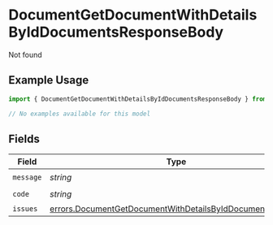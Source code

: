 # DocumentGetDocumentWithDetailsByIdDocumentsResponseBody

Not found

## Example Usage

```typescript
import { DocumentGetDocumentWithDetailsByIdDocumentsResponseBody } from "@documenso/sdk-typescript/models/errors";

// No examples available for this model
```

## Fields

| Field                                                                                                                                  | Type                                                                                                                                   | Required                                                                                                                               | Description                                                                                                                            |
| -------------------------------------------------------------------------------------------------------------------------------------- | -------------------------------------------------------------------------------------------------------------------------------------- | -------------------------------------------------------------------------------------------------------------------------------------- | -------------------------------------------------------------------------------------------------------------------------------------- |
| `message`                                                                                                                              | *string*                                                                                                                               | :heavy_check_mark:                                                                                                                     | N/A                                                                                                                                    |
| `code`                                                                                                                                 | *string*                                                                                                                               | :heavy_check_mark:                                                                                                                     | N/A                                                                                                                                    |
| `issues`                                                                                                                               | [errors.DocumentGetDocumentWithDetailsByIdDocumentsIssues](../../models/errors/documentgetdocumentwithdetailsbyiddocumentsissues.md)[] | :heavy_minus_sign:                                                                                                                     | N/A                                                                                                                                    |